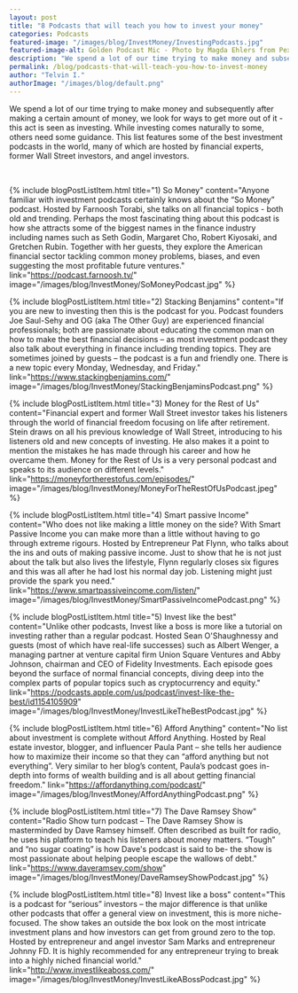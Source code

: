 ```yaml
---
layout: post
title: "8 Podcasts that will teach you how to invest your money"
categories: Podcasts
featured-image: "/images/blog/InvestMoney/InvestingPodcasts.jpg"
featured-image-alt: Golden Podcast Mic - Photo by Magda Ehlers from Pexels
description: "We spend a lot of our time trying to make money and subsequently after making a certain amount of money, we look for ways to get more out of it"
permalink: /blog/podcasts-that-will-teach-you-how-to-invest-money
author: "Telvin I."
authorImage: "/images/blog/default.png"
---
```


<p>We spend a lot of our time trying to make money and subsequently after making a certain amount of money, we look for ways to get more out of it - this act is seen as investing. While investing comes naturally to some, others need some guidance. This list features some of the best investment podcasts in the world, many of which are hosted by financial experts, former Wall Street investors, and angel investors.</p>

<br>

{% include blogPostListItem.html
  title="1) So Money"
  content="Anyone familiar with investment podcasts certainly knows about the “So Money” podcast. Hosted by Farnoosh Torabi, she talks on all financial topics - both old and trending. Perhaps the most fascinating thing about this podcast is how she attracts some of the biggest names in the finance industry including names such as Seth Godin, Margaret Cho, Robert Kiyosaki, and Gretchen Rubin. Together with her guests, they explore the American financial sector tackling common money problems, biases, and even suggesting the most profitable future ventures."
  link="https://podcast.farnoosh.tv/"
  image="/images/blog/InvestMoney/SoMoneyPodcast.jpg"
%}

{% include blogPostListItem.html
  title="2) Stacking Benjamins"
  content="If you are new to investing then this is the podcast for you. Podcast founders Joe Saul-Sehy and OG (aka The Other Guy) are experienced financial professionals; both are passionate about educating the common man on how to make the best financial decisions – as most investment podcast they also talk about everything in finance including trending topics. They are sometimes joined by guests – the podcast is a fun and friendly one. There is a new topic every Monday, Wednesday, and Friday."
  link="https://www.stackingbenjamins.com/"
  image="/images/blog/InvestMoney/StackingBenjaminsPodcast.png"
%}

{% include blogPostListItem.html
  title="3) Money for the Rest of Us"
  content="Financial expert and former Wall Street investor takes his listeners through the world of financial freedom focusing on life after retirement. Stein draws on all his previous knowledge of Wall Street, introducing to his listeners old and new concepts of investing. He also makes it a point to mention the mistakes he has made through his career and how he overcame them. Money for the Rest of Us is a very personal podcast and speaks to its audience on different levels."
  link="https://moneyfortherestofus.com/episodes/"
  image="/images/blog/InvestMoney/MoneyForTheRestOfUsPodcast.jpeg"
%}

{% include blogPostListItem.html
  title="4) Smart passive Income"
  content="Who does not like making a little money on the side? With Smart Passive Income you can make more than a little without having to go through extreme rigours. Hosted by Entrepreneur Pat Flynn, who talks about the ins and outs of making passive income. Just to show that he is not just about the talk but also lives the lifestyle, Flynn regularly closes six figures and this was all after he had lost his normal day job. Listening might just provide the spark you need."
  link="https://www.smartpassiveincome.com/listen/"
  image="/images/blog/InvestMoney/SmartPassiveIncomePodcast.png"
%}

{% include blogPostListItem.html
  title="5) Invest like the best"
  content="Unlike other podcasts, Invest like a boss is more like a tutorial on investing rather than a regular podcast. Hosted Sean O'Shaughnessy and guests (most of which have real-life successes) such as Albert Wenger, a managing partner at venture capital firm Union Square Ventures and Abby Johnson, chairman and CEO of Fidelity Investments. Each episode goes beyond the surface of normal financial concepts, diving deep into the complex parts of popular topics such as cryptocurrency and equity."
  link="https://podcasts.apple.com/us/podcast/invest-like-the-best/id1154105909"
  image="/images/blog/InvestMoney/InvestLikeTheBestPodcast.jpg"
%}

{% include blogPostListItem.html
  title="6) Afford Anything"
  content="No list about investment is complete without Afford Anything. Hosted by Real estate investor, blogger, and influencer Paula Pant – she tells her audience how to maximize their income so that they can “afford anything but not everything”. Very similar to her blog’s content, Paula’s podcast goes in-depth into forms of wealth building and is all about getting financial freedom."
  link="https://affordanything.com/podcast/"
  image="/images/blog/InvestMoney/AffordAnythingPodcast.png"
%}

{% include blogPostListItem.html
  title="7) The Dave Ramsey Show"
  content="Radio Show turn podcast – The Dave Ramsey Show is masterminded by Dave Ramsey himself. Often described as built for radio, he uses his platform to teach his listeners about money matters. “Tough” and “no sugar coating” is how Dave's podcast is said to be- the show is most passionate about helping people escape the wallows of debt."
  link="https://www.daveramsey.com/show"
  image="/images/blog/InvestMoney/DaveRamseyShowPodcast.jpg"
%}

{% include blogPostListItem.html
  title="8) Invest like a boss"
  content="This is a podcast for “serious” investors – the major difference is that unlike other podcasts that offer a general view on investment, this is more niche-focused. The show takes an outside the box look on the most intricate investment plans and how investors can get from ground zero to the top. Hosted by entrepreneur and angel investor Sam Marks and entrepreneur Johnny FD. It is highly recommended for any entrepreneur trying to break into a highly niched financial world."
  link="http://www.investlikeaboss.com/"
  image="/images/blog/InvestMoney/InvestLikeABossPodcast.jpg"
%}
